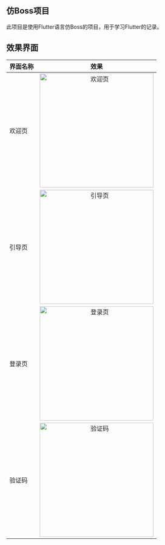 ## 仿Boss项目

此项目是使用Flutter语言仿Boss的项目，用于学习Flutter的记录。

## 效果界面

| 界面名称 |                                                        效果                                                        |    
|:-----|:----------------------------------------------------------------------------------------------------------------:|
| 欢迎页  | <img src="https://files.mdnice.com/user/34651/120ce6e1-3391-4249-bb68-7e5c5ae4a81e.gif" width="300"  alt="欢迎页"/> |   
| 引导页  | <img src="https://files.mdnice.com/user/34651/8e6c016d-0597-4ab2-9ca7-4328efaf4769.gif" width="300"  alt="引导页"/> |  
| 登录页  | <img src="https://files.mdnice.com/user/34651/ad18a5c2-1f24-4523-8fd2-39f8fca3f3f8.gif" width="300"  alt="登录页"/> |  
| 验证码  | <img src="https://files.mdnice.com/user/34651/9a6516c5-863b-476f-a3ab-491c69fcc029.gif" width="300"  alt="验证码"/> |  
